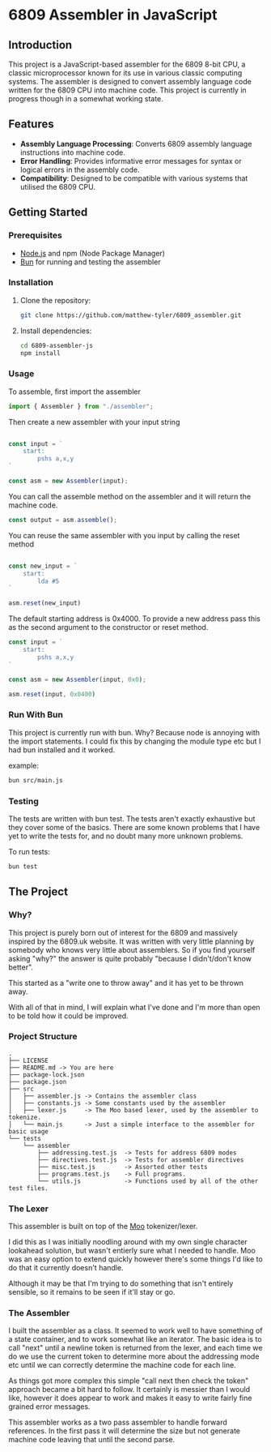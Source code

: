 # 6809 Assembler in JavaScript

## Introduction

This project is a JavaScript-based assembler for the 6809 8-bit CPU, a classic microprocessor known for its use in various classic computing systems. The assembler is designed to convert assembly language code written for the 6809 CPU into machine code. This project is currently in progress though in a somewhat working state. 

## Features

- **Assembly Language Processing**: Converts 6809 assembly language instructions into machine code.
- **Error Handling**: Provides informative error messages for syntax or logical errors in the assembly code.
- **Compatibility**: Designed to be compatible with various systems that utilised the 6809 CPU.

## Getting Started

### Prerequisites

- [Node.js](https://nodejs.org/) and npm (Node Package Manager)
- [Bun](https://bun.sh/) for running and testing the assembler

### Installation

1. Clone the repository:
   ```bash
   git clone https://github.com/matthew-tyler/6809_assembler.git
   ```

2. Install dependencies: 
    ```bash
    cd 6809-assembler-js
    npm install
    ```
    
### Usage

To assemble, first import the assembler 

```javascript
import { Assembler } from "./assembler";
```

Then create a new assembler with your input string

```javascript

const input = `
    start:
        pshs a,x,y
`

const asm = new Assembler(input);
```

You can call the assemble method on the assembler and it will return the machine code.

```javascript
const output = asm.assemble();
```

You can reuse the same assembler with you input by calling the reset method

```javascript

const new_input = `
    start:
        lda #5
`

asm.reset(new_input)
```

The default starting address is 0x4000. To provide a new address pass this as the second argument to the constructor or reset method.

```javascript
const input = `
    start:
        pshs a,x,y
`

const asm = new Assembler(input, 0x0);

asm.reset(input, 0x0400)
```


### Run With Bun

This project is currently run with bun. Why? Because node is annoying with the import statements. I could fix this by changing the module type etc but I had bun installed and it worked. 

example:

```bash
bun src/main.js
```

### Testing

The tests are written with bun test. The tests aren't exactly exhaustive but they cover some of the basics. There are some known problems that I have yet to write the tests for, and no doubt many more unknown problems. 

To run tests:

```bash
bun test
```


## The Project 

### Why?

This project is purely born out of interest for the 6809 and massively inspired by the 6809.uk website. It was written with very little planning by somebody who knows very little about assemblers. So if you find yourself asking "why?" the answer is quite probably "because I didn't/don't know better". 

This started as a "write one to throw away" and it has yet to be thrown away. 

With all of that in mind, I will explain what I've done and I'm more than open to be told how it could be improved.


### Project Structure

```
.
├── LICENSE
├── README.md -> You are here
├── package-lock.json
├── package.json
├── src
│   ├── assembler.js -> Contains the assembler class
│   ├── constants.js -> Some constants used by the assembler
│   ├── lexer.js     -> The Moo based lexer, used by the assembler to tokenize.
│   └── main.js      -> Just a simple interface to the assembler for basic usage
└── tests
    └── assembler
        ├── addressing.test.js  -> Tests for address 6809 modes
        ├── directives.test.js  -> Tests for assembler directives
        ├── misc.test.js        -> Assorted other tests
        ├── programs.test.js    -> Full programs.
        └── utils.js            -> Functions used by all of the other test files.
```


### The Lexer

This assembler is built on top of the [Moo](https://github.com/no-context/moo) tokenizer/lexer. 

I did this as I was initially noodling around with my own single character lookahead solution, but wasn't entierly sure what I needed to handle. Moo was an easy option to extend quickly however there's some things I'd like to do that it currently doesn't handle. 

Although it may be that I'm trying to do something that isn't entirely sensible, so it remains to be seen if it'll stay or go. 


### The Assembler

I built the assembler as a class. It seemed to work well to have something of a state container, and to work somewhat like an iterator. The basic idea is to call "next" until a newline token is returned from the lexer, and each time we do we use the current token to determine more about the addressing mode etc until we can correctly determine the machine code for each line. 

As things got more complex this simple "call next then check the token" approach became a bit hard to follow. It certainly is messier than I would like, however it does appear to work and makes it easy to write fairly fine grained error messages. 

This assembler works as a two pass assembler to handle forward references. In the first pass it will determine the size but not generate machine code leaving that until the second parse. 